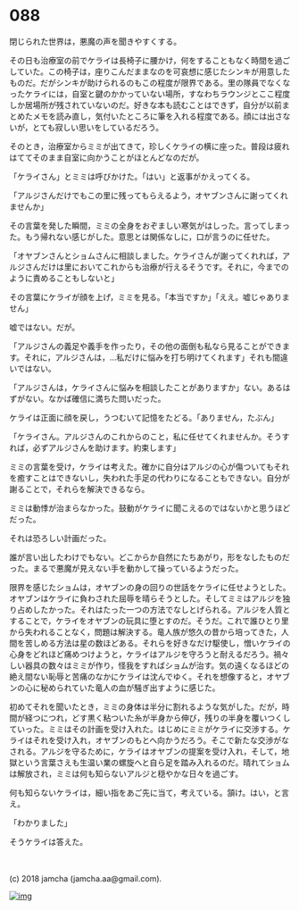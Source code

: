 # 088

閉じられた世界は，悪魔の声を聞きやすくする。  

その日も治療室の前でケライは長椅子に腰かけ，何をすることもなく時間を過ごしていた。この椅子は，座りこんだままなのを可哀想に感じたシンキが用意したものだ。だがシンキが助けられるのもこの程度が限界である。里の隊員でなくなったケライには，自室と鍵のかかっていない場所，すなわちラウンジとここ程度しか居場所が残されていないのだ。好きな本も読むことはできず，自分が以前まとめたメモを読み直し，気付いたところに筆を入れる程度である。顔には出さないが，とても寂しい思いをしているだろう。  

そのとき，治療室からミミが出てきて，珍しくケライの横に座った。普段は疲れはててそのまま自室に向かうことがほとんどなのだが。  

「ケライさん」とミミは呼びかけた。「はい」と返事がかえってくる。  

「アルジさんだけでもこの里に残ってもらえるよう，オヤブンさんに謝ってくれませんか」  

その言葉を発した瞬間，ミミの全身をおぞましい寒気がはしった。言ってしまった。もう帰れない感じがした。意思とは関係なしに，口が言うのに任せた。  

「オヤブンさんとショムさんに相談しました。ケライさんが謝ってくれれば，アルジさんだけは里においてこれからも治療が行えるそうです。それに，今までのように責めることもしないと」  

その言葉にケライが顔を上げ，ミミを見る。「本当ですか」「ええ。嘘じゃありません」  

嘘ではない。だが。  

「アルジさんの義足や義手を作ったり，その他の面倒も私なら見ることができます。それに，アルジさんは，…私だけに悩みを打ち明けてくれます」それも間違いではない。  

「アルジさんは，ケライさんに悩みを相談したことがありますか」ない。あるはずがない。なかば確信に満ちた問いだった。  

ケライは正面に顔を戻し，うつむいて記憶をたどる。「ありません，たぶん」  

「ケライさん。アルジさんのこれからのこと，私に任せてくれませんか。そうすれば，必ずアルジさんを助けます。約束します」  

ミミの言葉を受け，ケライは考えた。確かに自分はアルジの心が傷ついてもそれを癒すことはできないし，失われた手足の代わりになることもできない。自分が謝ることで，それらを解決できるなら。  

ミミは動悸が治まらなかった。鼓動がケライに聞こえるのではないかと思うほどだった。  

それは恐ろしい計画だった。  

誰が言い出したわけでもない。どこからか自然にたちあがり，形をなしたものだった。まるで悪魔が見えない手を動かして操っているようだった。  

限界を感じたショムは，オヤブンの身の回りの世話をケライに任せようとした。オヤブンはケライに負わされた屈辱を晴らそうとした。そしてミミはアルジを独り占めしたかった。それはたった一つの方法でなしとげられる。アルジを人質とすることで，ケライをオヤブンの玩具に堕とすのだ。そうだ。これで誰ひとり里から失われることなく，問題は解決する。竜人族が悠久の昔から培ってきた，人間を苦しめる方法は星の数ほどある。それらを好きなだけ駆使し，憎いケライの心身をどれほど痛めつけようと，ケライはアルジを守ろうと耐えるだろう。禍々しい器具の数々はミミが作り，怪我をすればショムが治す。気の遠くなるほどの絶え間ない恥辱と苦痛のなかにケライは沈んでゆく。それを想像すると，オヤブンの心に秘められていた竜人の血が騒ぎ出すように感じた。  

初めてそれを聞いたとき，ミミの身体は半分に割れるような気がした。だが，時間が経つにつれ，どす黒く粘ついた糸が半身から伸び，残りの半身を覆いつくしていった。ミミはその計画を受け入れた。はじめにミミがケライに交渉する。ケライはそれを受け入れ，オヤブンのもとへ向かうだろう。そこで新たな交渉がなされる。アルジを守るために，ケライはオヤブンの提案を受け入れ，そして，地獄という言葉さえも生温い業の螺旋へと自ら足を踏み入れるのだ。晴れてショムは解放され，ミミは何も知らないアルジと穏やかな日々を過ごす。  

何も知らないケライは，細い指をあご先に当て，考えている。頷け。はい，と言え。  

「わかりました」  

そうケライは答えた。  

<br>  
<br>  
(c) 2018 jamcha (jamcha.aa@gmail.com).  

[![img](http://i.creativecommons.org/l/by-nc-sa/4.0/88x31.png)](http://creativecommons.org/licenses/by-nc-sa/4.0/deed)